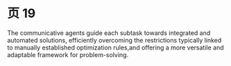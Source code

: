 # 页 19
The communicative agents guide each subtask towards integrated and automated solutions, efficiently overcoming the restrictions typically linked to manually established optimization rules,and offering a more versatile and adaptable framework for problem-solving.